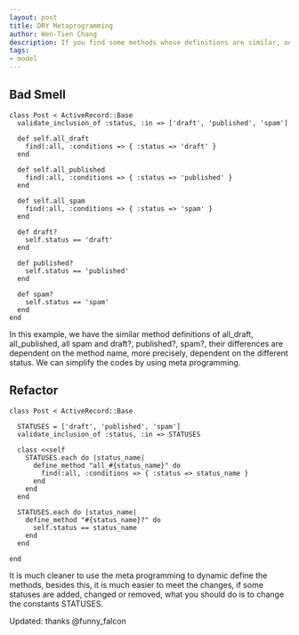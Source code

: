 ```yaml
---
layout: post
title: DRY Metaprogramming
author: Wen-Tien Chang
description: If you find some methods whose definitions are similar, only different by the method name, it may use meta programming to simplify the things.
tags:
- model
---
```

Bad Smell
---------

    class Post < ActiveRecord::Base
      validate_inclusion_of :status, :in => ['draft', 'published', 'spam']

      def self.all_draft
        find(:all, :conditions => { :status => 'draft' }
      end

      def self.all_published
        find(:all, :conditions => { :status => 'published' }
      end

      def self.all_spam
        find(:all, :conditions => { :status => 'spam' }
      end

      def draft?
        self.status == 'draft'
      end

      def published?
        self.status == 'published'
      end

      def spam?
        self.status == 'spam'
      end
    end

In this example, we have the similar method definitions of all_draft, all_published, all spam and draft?, published?, spam?, their differences are dependent on the method name, more precisely, dependent on the different status. We can simplify the codes by using meta programming.

Refactor
--------

    class Post < ActiveRecord::Base

      STATUSES = ['draft', 'published', 'spam']
      validate_inclusion_of :status, :in => STATUSES

      class <<self
        STATUSES.each do |status_name|
          define_method "all_#{status_name}" do
            find(:all, :conditions => { :status => status_name }
          end
        end
      end

      STATUSES.each do |status_name|
        define_method "#{status_name}?" do
          self.status == status_name
        end
      end

    end

It is much cleaner to use the meta programming to dynamic define the methods, besides this, it is much easier to meet the changes, if some statuses are added, changed or removed, what you should do is to change the constants STATUSES.

Updated: thanks @funny_falcon
